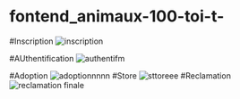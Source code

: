 # fontend_animaux-100-toi-t-
#Inscription
![inscription](https://user-images.githubusercontent.com/84456341/149181342-c27f2de5-6ca9-4bf7-9ebb-f89d48b58784.JPG)

#AUthentification
![authentifm](https://user-images.githubusercontent.com/84456341/149181228-374af557-a50e-45a5-ada1-c2aa08059106.JPG)

#Adoption
![adoptionnnnn](https://user-images.githubusercontent.com/84456341/149181502-c6ef9c00-9924-4264-a293-c95bad8f327d.JPG)
#Store
![sttoreee](https://user-images.githubusercontent.com/84456341/149181661-364f8fc5-f612-4c42-9881-3b4609806df2.JPG)
#Reclamation
![reclamation finale](https://user-images.githubusercontent.com/84456341/149181798-84e33b1c-6912-4185-941d-d8765c221481.JPG)
